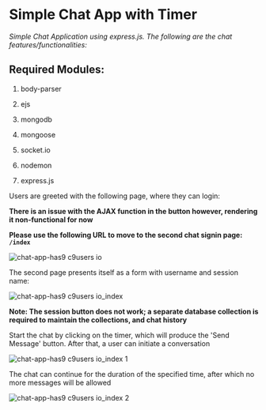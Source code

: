 # Simple Chat App with Timer

*Simple Chat Application using express.js. The following are the chat features/functionalities:*

## Required Modules:

1. body-parser

2. ejs

3. mongodb

4. mongoose

5. socket.io

6. nodemon

7. express.js

Users are greeted with the following page, where they can login:

**There is an issue with the AJAX function in the button however, rendering it non-functional for now**

**Please use the following URL to move to the second chat signin page: `/index`** 

![chat-app-has9 c9users io](https://user-images.githubusercontent.com/25825681/49664725-ec2c1200-fa7c-11e8-9237-0de4aed61d5a.png)

The second page presents itself as a form with username and session name:

![chat-app-has9 c9users io_index](https://user-images.githubusercontent.com/25825681/49665080-f1d62780-fa7d-11e8-9e54-4aa4f0c5584a.png)

**Note: The session button does not work; a separate database collection is required to maintain the collections, and chat history**

Start the chat by clicking on the timer, which will produce the 'Send Message' button. After that, a user can initiate a conversation

![chat-app-has9 c9users io_index 1](https://user-images.githubusercontent.com/25825681/49665092-f995cc00-fa7d-11e8-82d1-19f190e2f3a4.png)

The chat can continue for the duration of the specified time, after which no more messages will be allowed

![chat-app-has9 c9users io_index 2](https://user-images.githubusercontent.com/25825681/49665101-00bcda00-fa7e-11e8-81a0-42a8970f755d.png)

